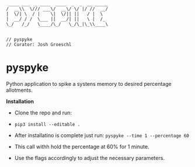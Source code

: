 ```
 ____ ___  _ ____  ____  _  _  __ _____
/  __\\  \/// ___\/  __\/ \/ |/ //  __/
|  \/| \  / |    \|  \/|| ||   / |  \  
|  __/ / /  \___ ||  __/| ||   \ |  /_ 
\_/   /_/   \____/\_/   \_/\_|\_\\____\
                                       

// pyspyke
// Curator: Josh Groeschl
```

# pyspyke
Python application to spike a systens memory to desired percentage allotments.

__Installation__

- Clone the repo and run:

- ```pip3 install --editable .```

- After installatino is complete just run: ```pyspyke --time 1 --percentage 60```

- This call withh hold the percentage at 60% for 1 minute. 
- Use the flags accordingly to adjust the necessary parameters.

